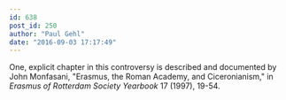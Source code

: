 ```yaml
---
id: 638
post_id: 250
author: "Paul Gehl"
date: "2016-09-03 17:17:49"
---
```

One, explicit chapter in this controversy is described and documented by John Monfasani, "Erasmus, the Roman Academy, and Ciceronianism," in <em>Erasmus of Rotterdam Society Yearbook</em> 17 (1997), 19-54.
